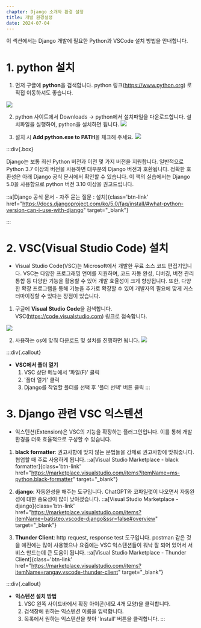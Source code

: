 ```yaml
---
chapter: Django 소개와 환경 설정
title: 개발 환경설정
date: 2024-07-04
---
```

이 섹션에서는 Django 개발에 필요한 Python과 VSCode 설치 방법을 안내합니다.

# 1. python 설치

1. 먼저 구글에 **python**을 검색합니다.
 python 링크(https://www.python.org) 로 직접 이동하셔도 좋습니다.

![](/images/basecamp-django/chapter01/chapter01-1.png)
<!-- 장고 사용 가능 파이썬 버전? -->

2. python 사이트에서 Downloads -> python에서 설치파일을 다운로드합니다.
설치파일을 실행하여, python을 설치하면 됩니다.
![](/images/basecamp-django/chapter01/chapter01-2.png)

3. 설치 시 **Add python.exe to PATH**을 체크해 주세요.
![](/images/basecamp-django/chapter01/chapter01-3.png)

:::div{.box}

Django는 보통 최신 Python 버전과 이전 몇 가지 버전을 지원합니다. 일반적으로 Python 3.7 이상의 버전을 사용하면 대부분의 Django 버전과 호환됩니다. 정확한 호환성은 아래 Django 공식 문서에서 확인할 수 있습니다. 이 책의 실습에서는 Django 5.0을 사용함으로 python 버전 3.10 이상을 권고드립니다.

::a[Django 공식 문서 - 자주 묻는 질문 : 설치]{class='btn-link' href="https://docs.djangoproject.com/ko/5.0/faq/install/#what-python-version-can-i-use-with-django" target="\_blank"}

:::

# 2. VSC(Visual Studio Code) 설치

+ Visual Studio Code(VSC)는 Microsoft에서 개발한 무료 소스 코드 편집기입니다. VSC는 다양한 프로그래밍 언어를 지원하며, 코드 자동 완성, 디버깅, 버전 관리 통합 등 다양한 기능을 활용할 수 있어 개발 효율성이 크게 향상됩니다. 또한, 다양한 확장 프로그램을 통해 기능을 추가로 확장할 수 있어 개발자의 필요에 맞게 커스터마이징할 수 있다는 장점이 있습니다.      
  
1. 구글에 **Visual Studio Code**을 검색합니다.
    VSC(https://code.visualstudio.com) 링크로 접속합니다.

![](/images/basecamp-django/chapter01/chapter01-4.png)

2. 사용하는 os에 맞춰 다운로드 및 설치를 진행하면 됩니다.
![](/images/basecamp-django/chapter01/chapter01-5.png)


:::div{.callout}
+ **VSC에서 폴더 열기**
    1. VSC 상단 메뉴에서 '파일(F)' 클릭
    2. '폴더 열기' 클릭
    3. Django를 작업할 폴더를 선택 후 '폴더 선택' 버튼 클릭
:::
# 3. Django 관련 VSC 익스텐션

+ 익스텐션(Extension)은 VSC의 기능을 확장하는 플러그인입니다. 이를 통해 개발 환경을 더욱 효율적으로 구성할 수 있습니다.

1. **black formatter**: 권고사항에 맞지 않는 문법들을 강제로 권고사항에 맞춰줍니다. 협업할 때 주로 사용하게 됩니다.
::a[Visual Studio Marketplace - black formatter]{class='btn-link' href="https://marketplace.visualstudio.com/items?itemName=ms-python.black-formatter" target="\_blank"}


2. **django**: 자동완성을 해주는 도구입니다. ChatGPT와 코파일럿이 나오면서 자동완성에 대한 중요성이 많이 낮아졌습니다.
::a[Visual Studio Marketplace - django]{class='btn-link' href="https://marketplace.visualstudio.com/items?itemName=batisteo.vscode-django&ssr=false#overview" target="\_blank"}


3. **Thunder Client**: http request, response test 도구입니다. postman 같은 것을 예전에는 많이 사용했으나 요즘에는 VSC 익스텐션들이 워낙 잘 되어 있어서 서비스 만드는데 큰 도움이 됩니다.
::a[Visual Studio Marketplace - Thunder Client]{class='btn-link' href="https://marketplace.visualstudio.com/items?itemName=rangav.vscode-thunder-client" target="\_blank"}

:::div{.callout}
+ **익스텐션 설치 방법**
    1. VSC 왼쪽 사이드바에서 확장 아이콘(네모 4개 모양)을 클릭합니다.
    2. 검색창에 원하는 익스텐션 이름을 입력합니다.
    3. 목록에서 원하는 익스텐션을 찾아 'Install' 버튼을 클릭합니다.
:::